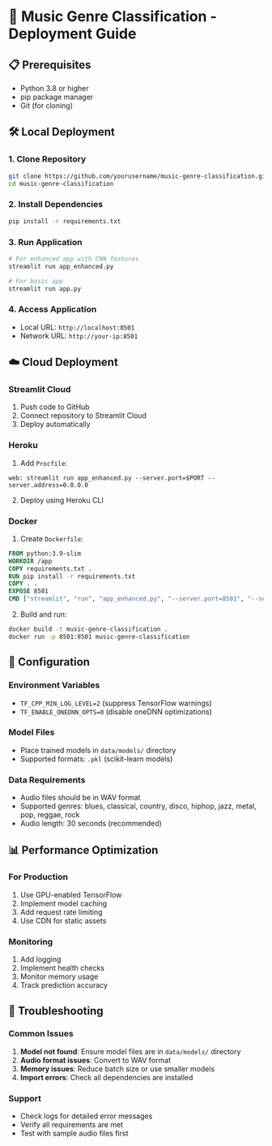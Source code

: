 # 🚀 Music Genre Classification - Deployment Guide

## 📋 Prerequisites

- Python 3.8 or higher
- pip package manager
- Git (for cloning)

## 🛠️ Local Deployment

### 1. Clone Repository
```bash
git clone https://github.com/yourusername/music-genre-classification.git
cd music-genre-classification
```

### 2. Install Dependencies
```bash
pip install -r requirements.txt
```

### 3. Run Application
```bash
# For enhanced app with CNN features
streamlit run app_enhanced.py

# For basic app
streamlit run app.py
```

### 4. Access Application
- Local URL: `http://localhost:8501`
- Network URL: `http://your-ip:8501`

## ☁️ Cloud Deployment

### Streamlit Cloud
1. Push code to GitHub
2. Connect repository to Streamlit Cloud
3. Deploy automatically

### Heroku
1. Add `Procfile`:
```
web: streamlit run app_enhanced.py --server.port=$PORT --server.address=0.0.0.0
```
2. Deploy using Heroku CLI

### Docker
1. Create `Dockerfile`:
```dockerfile
FROM python:3.9-slim
WORKDIR /app
COPY requirements.txt .
RUN pip install -r requirements.txt
COPY . .
EXPOSE 8501
CMD ["streamlit", "run", "app_enhanced.py", "--server.port=8501", "--server.address=0.0.0.0"]
```
2. Build and run:
```bash
docker build -t music-genre-classification .
docker run -p 8501:8501 music-genre-classification
```

## 🔧 Configuration

### Environment Variables
- `TF_CPP_MIN_LOG_LEVEL=2` (suppress TensorFlow warnings)
- `TF_ENABLE_ONEDNN_OPTS=0` (disable oneDNN optimizations)

### Model Files
- Place trained models in `data/models/` directory
- Supported formats: `.pkl` (scikit-learn models)

### Data Requirements
- Audio files should be in WAV format
- Supported genres: blues, classical, country, disco, hiphop, jazz, metal, pop, reggae, rock
- Audio length: 30 seconds (recommended)

## 📊 Performance Optimization

### For Production
1. Use GPU-enabled TensorFlow
2. Implement model caching
3. Add request rate limiting
4. Use CDN for static assets

### Monitoring
1. Add logging
2. Implement health checks
3. Monitor memory usage
4. Track prediction accuracy

## 🚨 Troubleshooting

### Common Issues
1. **Model not found**: Ensure model files are in `data/models/` directory
2. **Audio format issues**: Convert to WAV format
3. **Memory issues**: Reduce batch size or use smaller models
4. **Import errors**: Check all dependencies are installed

### Support
- Check logs for detailed error messages
- Verify all requirements are met
- Test with sample audio files first
